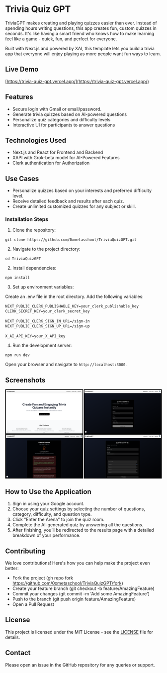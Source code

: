 # Trivia Quiz GPT
TriviaGPT makes creating and playing quizzes easier than ever. Instead of spending hours writing questions, this app creates fun, custom quizzes in seconds. It's like having a smart friend who knows how to make learning feel like a game - quick, fun, and perfect for everyone.

Built with Next.js and powered by XAI, this template lets you build a trivia app that everyone will enjoy playing as more people want fun ways to learn.


## Live Demo

[https://trivia-quiz-gpt.vercel.app/](https://trivia-quiz-gpt.vercel.app/)

## Features

- Secure login with Gmail or email/password.
- Generate trivia quizzes based on AI-powered questions
- Personalize quiz categories and difficulty levels
- Interactive UI for participants to answer questions

## Technologies Used

- Next.js and React for Frontend and Backend
- XAPI with Grok-beta model for AI-Powered Features
- Clerk authentication for Authorization

## Use Cases

- Personalize quizzes based on your interests and preferred difficulty level.
- Receive detailed feedback and results after each quiz.
- Create unlimited customized quizzes for any subject or skill.

### Installation Steps

1. Clone the repository:
 
```
git clone https://github.com/0xmetaschool/TriviaQuizGPT.git
```

2. Navigate to the project directory:
```
cd TriviaQuizGPT
```

2. Install dependencies:
```
npm install
```

3. Set up environment variables:

Create an .env file in the root directory. Add the following variables:
```
NEXT_PUBLIC_CLERK_PUBLISHABLE_KEY=your_clerk_publishable_key
CLERK_SECRET_KEY=your_clerk_secret_key

NEXT_PUBLIC_CLERK_SIGN_IN_URL=/sign-in
NEXT_PUBLIC_CLERK_SIGN_UP_URL=/sign-up

X_AI_API_KEY=your_X_API_key
```

4. Run the development server:
```
npm run dev
```
Open your browser and navigate to `http://localhost:3000`.

## Screenshots

<div style="display: flex; justify-content: space-between;">
  <img src="https://github.com/0xmetaschool/TriviaQuizGPT/blob/main/public/trivia-quiz-gpt-template-homepage.png?raw=true" alt="TriviaQuizGPT Homepage screenshot" style="width: 49%; border: 2px solid black;" />
  <img src="https://github.com/0xmetaschool/TriviaQuizGPT/blob/main/public/trivia-quiz-gpt-template-quiz-arena.png?raw=true" alt="TriviaQuizGPT Quiz Arena screenshot" style="width: 49%; border: 2px solid black;" />
</div>
<div style="display: flex; justify-content: space-between;">
  <img src="https://github.com/0xmetaschool/TriviaQuizGPT/blob/main/public/trivia-quiz-gpt-template-quiz-result.png?raw=true" alt="TriviaQuizGPT Quiz Result screenshot" style="width: 49%; border: 2px solid black;" />
  <img src="https://github.com/0xmetaschool/TriviaQuizGPT/blob/main/public/trivia-quiz-gpt-template-custom-quiz-generation.png?raw=true" alt="TriviaQuizGPT Custom Quiz Generation screenshot" style="width: 49%; border: 2px solid black;" />
</div>


## How to Use the Application

1. Sign in using your Google account.
2. Choose your quiz settings by selecting the number of questions, category, difficulty, and question type.
3. Click "Enter the Arena" to join the quiz room.
4. Complete the AI-generated quiz by answering all the questions.
5. After finishing, you’ll be redirected to the results page with a detailed breakdown of your performance.

## Contributing

We love contributions! Here's how you can help make the project even better:

- Fork the project (gh repo fork https://github.com/0xmetaschool/TriviaQuizGPT/fork)
- Create your feature branch (git checkout -b feature/AmazingFeature)
- Commit your changes (git commit -m 'Add some AmazingFeature')
- Push to the branch (git push origin feature/AmazingFeature)
- Open a Pull Request

## License

This project is licensed under the MIT License - see the [LICENSE](https://github.com/0xmetaschool/TriviaQuizGPT/blob/main/LICENSE) file for details.

## Contact

Please open an issue in the GitHub repository for any queries or support.
